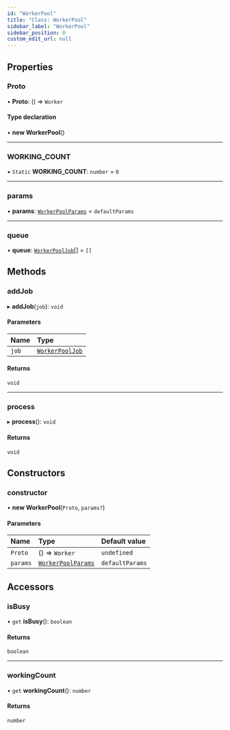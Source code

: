 ```yaml
---
id: "WorkerPool"
title: "Class: WorkerPool"
sidebar_label: "WorkerPool"
sidebar_position: 0
custom_edit_url: null
---
```


## Properties

### Proto

• **Proto**: () => `Worker`

#### Type declaration

• **new WorkerPool**()

___

### WORKING\_COUNT

▪ `Static` **WORKING\_COUNT**: `number` = `0`

___

### params

• **params**: [`WorkerPoolParams`](../modules.md#workerpoolparams-128) = `defaultParams`

___

### queue

• **queue**: [`WorkerPoolJob`](../modules.md#workerpooljob-128)[] = `[]`

## Methods

### addJob

▸ **addJob**(`job`): `void`

#### Parameters

| Name | Type |
| :------ | :------ |
| `job` | [`WorkerPoolJob`](../modules.md#workerpooljob-128) |

#### Returns

`void`

___

### process

▸ **process**(): `void`

#### Returns

`void`

## Constructors

### constructor

• **new WorkerPool**(`Proto`, `params?`)

#### Parameters

| Name | Type | Default value |
| :------ | :------ | :------ |
| `Proto` | () => `Worker` | `undefined` |
| `params` | [`WorkerPoolParams`](../modules.md#workerpoolparams-128) | `defaultParams` |

## Accessors

### isBusy

• `get` **isBusy**(): `boolean`

#### Returns

`boolean`

___

### workingCount

• `get` **workingCount**(): `number`

#### Returns

`number`
